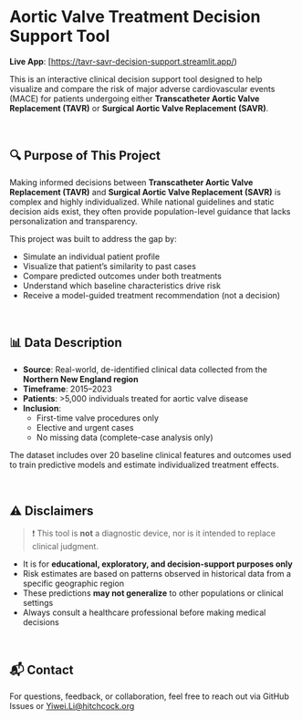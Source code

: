 # Aortic Valve Treatment Decision Support Tool


**Live App**: [https://tavr-savr-decision-support.streamlit.app/)

This is an interactive clinical decision support tool designed to help visualize and compare the risk of major adverse cardiovascular events (MACE) for patients undergoing either **Transcatheter Aortic Valve Replacement (TAVR)** or **Surgical Aortic Valve Replacement (SAVR)**.

<br>

## 🔍 Purpose of This Project 

Making informed decisions between **Transcatheter Aortic Valve Replacement (TAVR)** and **Surgical Aortic Valve Replacement (SAVR)** is complex and highly individualized. While national guidelines and static decision aids exist, they often provide population-level guidance that lacks personalization and transparency.


This project was built to address the gap by:

- Simulate an individual patient profile
- Visualize that patient’s similarity to past cases
- Compare predicted outcomes under both treatments
- Understand which baseline characteristics drive risk
- Receive a model-guided treatment recommendation (not a decision)

<br>

## 📊 Data Description

- **Source**: Real-world, de-identified clinical data collected from the **Northern New England region**
- **Timeframe**: 2015–2023
- **Patients**: >5,000 individuals treated for aortic valve disease
- **Inclusion**:
  - First-time valve procedures only
  - Elective and urgent cases
  - No missing data (complete-case analysis only)

The dataset includes over 20 baseline clinical features and outcomes used to train predictive models and estimate individualized treatment effects.

<br>

## ⚠️ Disclaimers

> ❗ This tool is **not** a diagnostic device, nor is it intended to replace clinical judgment.

- It is for **educational, exploratory, and decision-support purposes only**
- Risk estimates are based on patterns observed in historical data from a specific geographic region
- These predictions **may not generalize** to other populations or clinical settings
- Always consult a healthcare professional before making medical decisions

<br>

## 📬 Contact

For questions, feedback, or collaboration, feel free to reach out via GitHub Issues or Yiwei.Li@hitchcock.org
